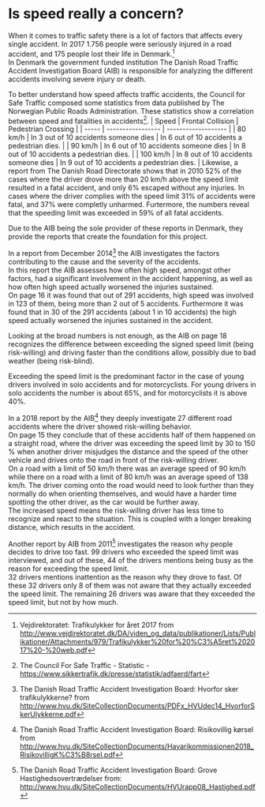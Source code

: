 # Is speed really a concern?
When it comes to traffic safety there is a lot of factors that affects every single accident. In 2017 1.756 people were seriously injured in a road accident, and 175 people lost their life in Denmark.[^VD_Trafikulykker_for_året_2017]  
In Denmark the government funded institution The Danish Road Traffic Accident Investigation Board (AIB) is responsible for analyzing the different accidents involving severe injury or death.

To better understand how speed affects traffic accidents, the Council for Safe Traffic composed some statistics from data published by The Norwegian Public Roads Administration. These statistics show a correlation between speed and fatalities in accidents[^CFST_Statistics].
| Speed | Frontal Collision | Pedestrian Crossing |
| ----- | ----------------- | ------------------- |
| 80 km/h | In 3 out of 10 accidents someone dies | In 6 out of 10 accidents a pedestrian dies. |
| 90 km/h | In 6 out of 10 accidents someone dies | In 8 out of 10 accidents a pedestrian dies. |
| 100 km/h | In 8 out of 10 accidents someone dies | In 9 out of 10 accidents a pedestrian dies. |
Likewise, a report from The Danish Road Directorate shows that in 2010 52% of the cases where the driver drove more than 20 km/h above the speed limit resulted in a fatal accident, and only 6% escaped without any injuries. In cases where the driver complies with the speed limit 31% of accidents were fatal, and 37% were completly unharmed. Furtermore, the numbers reveal that the speeding limit was exceeded in 59% of all fatal accidents.

Due to the AIB being the sole provider of these reports in Denmark, they provide the reports that create the foundation for this project.

In a report from December 2014[^HVU_hvorfor_sker_ulykker] the AIB investigates the factors contributing to the cause and the severity of the accidents.  
In this report the AIB assesses how often high speed, amongst other factors, had a significant involvement in the accident happening, as well as how often high speed actually worsened the injuries sustained.  
On page 16 it was found that out of 291 accidents, high speed was involved in 123 of them, being more than 2 out of 5 accidents. Furthermore it was found that in 30 of the 291 accidents (about 1 in 10 accidents) the high speed actually worsened the injuries sustained in the accident.

Looking at the broad numbers is not enough, as the AIB on page 18 recognizes the difference between exceeding the signed speed limit (being risk-willing) and driving faster than the conditions allow, possibly due to bad weather (being risk-blind).

Exceeding the speed limit is the predominant factor in the case of young drivers involved in solo accidents and for motorcyclists. For young drivers in solo accidents the number is about 65%, and for motorcyclists it is above 40%.

In a 2018 report by the AIB[^HVU_Risikovillig_kørsel] they deeply investigate 27 different road accidents where the driver showed risk-willing behavior.  
On page 15 they conclude that of these accidents half of them happened on a straight road, where the driver was exceeding the speed limit by 30 to 150 % when another driver misjudges the distance and the speed of the other vehicle and drives onto the road in front of the risk-willing driver.  
On a road with a limit of 50 km/h there was an average speed of 90 km/h while there on a road with a limit of 80 km/h was an average speed of 138 km/h.
The driver coming onto the road would need to look further than they normally do when orienting themselves, and would have a harder time spotting the other driver, as the car would be further away.  
The increased speed means the risk-willing driver has less time to recognize and react to the situation. This is coupled with a longer breaking distance, which results in the accident.

Another report by AIB from 2011[^HVU_Grove_Hastighedsovertrædelser] investigates the reason why people decides to drive too fast. 99 drivers who exceeded the speed limit was interviewed, and out of these, 44 of the drivers mentions being busy as the reason for exceeding the speed limit.  
32 drivers mentions inattention as the reason why they drove to fast. Of these 32 drivers only 8 of them was not aware that they actually exceeded the speed limit. The remaining 26 drivers was aware that they exceeded the speed limit, but not by how much.

[^CFST_Statistics]: The Council For Safe Traffic - Statistic - https://www.sikkertrafik.dk/presse/statistik/adfaerd/fart

[^HVU_hvorfor_sker_ulykker]: The Danish Road Traffic Accident Investigation Board: Hvorfor sker trafikulykkerne? from http://www.hvu.dk/SiteCollectionDocuments/PDFx_HVUdec14_HvorforSkerUlykkerne.pdf

[^HVU_Risikovillig_kørsel]: The Danish Road Traffic Accident Investigation Board: Risikovillig kørsel from http://www.hvu.dk/SiteCollectionDocuments/Havarikommissionen2018_RisikovilligK%C3%B8rsel.pdf

[^HVU_Grove_Hastighedsovertrædelser]: The Danish Road Traffic Accident Investigation Board: Grove Hastighedsovertrædelser from: http://www.hvu.dk/SiteCollectionDocuments/HVUrapp08_Hastighed.pdf

[^VD_Trafikulykker_for_året_2017]: Vejdirektoratet: Trafikulykker for året 2017 from http://www.vejdirektoratet.dk/DA/viden_og_data/publikationer/Lists/Publikationer/Attachments/979/Trafikulykker%20for%20%C3%A5ret%202017%20-%20web.pdf